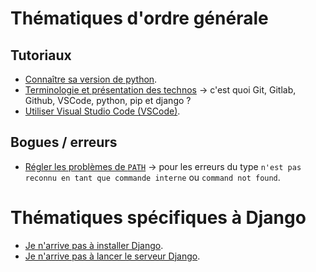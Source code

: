 # Thématiques d'ordre générale

## Tutoriaux

- [Connaître sa version de python](./connaitre-sa-version-de-python.md).
- [Terminologie et présentation des technos](./terminologie-et-presentation-des-technos.md) -> c'est quoi Git, Gitlab, Github, VSCode, python, pip et django ?
- [Utiliser Visual Studio Code (VSCode)](./utiliser-visual-studio-code.md).

## Bogues / erreurs

- [Régler les problèmes de `PATH`](./regler-les-problemes-de-path.md) -> pour les erreurs du type `n'est pas reconnu en tant que commande interne` ou `command not found`.

# Thématiques spécifiques à Django

- [Je n'arrive pas à installer Django](./probleme-installation-django.md).
- [Je n'arrive pas à lancer le serveur Django](./probleme-lancement-serveur-django.md).
